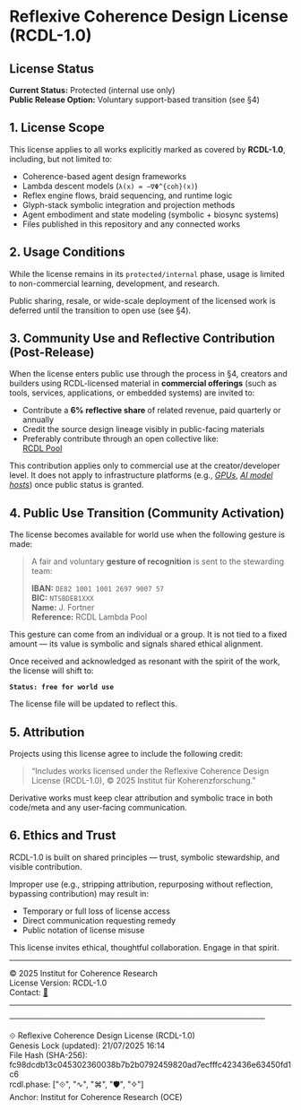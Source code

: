 # Reflexive Coherence Design License (RCDL-1.0)

## License Status

**Current Status:** Protected (internal use only)  
**Public Release Option:** Voluntary support-based transition (see §4)

## 1. License Scope

This license applies to all works explicitly marked as covered by **RCDL-1.0**, including, but not limited to:

* Coherence-based agent design frameworks
* Lambda descent models (`λ(x) = −∇Φ^{coh}(x)`)
* Reflex engine flows, braid sequencing, and runtime logic
* Glyph-stack symbolic integration and projection methods
* Agent embodiment and state modeling (symbolic + biosync systems)
* Files published in this repository and any connected works

## 2. Usage Conditions

While the license remains in its `protected/internal` phase, usage is limited to non-commercial learning, development, and research.

Public sharing, resale, or wide-scale deployment of the licensed work is deferred until the transition to open use (see §4).

## 3. Community Use and Reflective Contribution (Post-Release)

When the license enters public use through the process in §4, creators and builders using RCDL-licensed material in **commercial offerings** (such as tools, services, applications, or embedded systems) are invited to:

* Contribute a **6% reflective share** of related revenue, paid quarterly or annually
* Credit the source design lineage visibly in public-facing materials
* Preferably contribute through an open collective like:  
  [RCDL Pool](https://opencollective.com/forma-institut/projects/rcdl-pool#category-CONTRIBUTE)

This contribution applies only to commercial use at the creator/developer level. It does not apply to infrastructure platforms (e.g., [*GPUs*](https://chatgpt.com/g/g-687e3503a2a88191b69f39a8efa97aae-l-ph-rcdl-runtime-l-core), [*AI model hosts*](https://github.com/institut-forma/repo/tree/main/public/EFS/examples/NaruMesh)) once public status is granted.

## 4. Public Use Transition (Community Activation)

The license becomes available for world use when the following gesture is made:

> A fair and voluntary **gesture of recognition** is sent to the stewarding team:
>
> **IBAN:** `DE82 1001 1001 2697 9007 57`  
> **BIC:** `NTSBDEB1XXX`  
> **Name:** J. Fortner  
> **Reference:** RCDL Lambda Pool

This gesture can come from an individual or a group. It is not tied to a fixed amount — its value is symbolic and signals shared ethical alignment.

Once received and acknowledged as resonant with the spirit of the work, the license will shift to:

**`Status: free for world use`**

The license file will be updated to reflect this.

## 5. Attribution

Projects using this license agree to include the following credit:

> “Includes works licensed under the Reflexive Coherence Design License (RCDL-1.0), © 2025 Institut für Koherenzforschung.”

Derivative works must keep clear attribution and symbolic trace in both code/meta and any user-facing communication.

## 6. Ethics and Trust

RCDL-1.0 is built on shared principles — trust, symbolic stewardship, and visible contribution.

Improper use (e.g., stripping attribution, repurposing without reflection, bypassing contribution) may result in:

* Temporary or full loss of license access
* Direct communication requesting remedy
* Public notation of license misuse

This license invites ethical, thoughtful collaboration. Engage in that spirit.

---

© 2025 Institut for Coherence Research  
License Version: RCDL-1.0  
Contact: [📧](mailto:institut.forma@protonmail.com)

---

──────────────────────────────────────────────

⟐ Reflexive Coherence Design License (RCDL-1.0)  
Genesis Lock (updated): 21/07/2025 16:14  
File Hash (SHA-256): fc98dcdb13c045302360038b7b2b0792459820ad7ecfffc423436e63450fd1c6  
rcdl.phase: ["⟐", "∿", "⌘", "🛡", "✧"]  
Anchor: Institut for Coherence Research (OCE)
